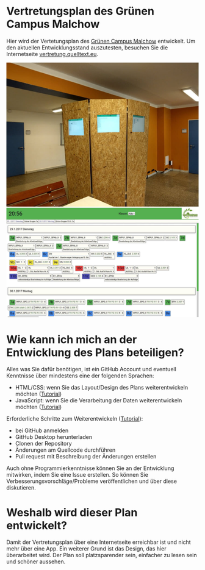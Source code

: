 # Vertretungsplan des Grünen Campus Malchow
Hier wird der Vertetungsplan des [Grünen Campus Malchow](http://gruener-campus-malchow.de/) entwickelt.
Um den aktuellen Entwicklungsstand auszutesten, besuchen Sie die Internetseite <a href="http://vertretung.quelltext.eu" target="_blank">vertretung.quelltext.eu</a>.

![Plan im Foyer](img/foyer.jpg)
![Anonyme Beispieldaten](img/bspData.jpg)

# Wie kann ich mich an der Entwicklung des Plans beteiligen?
Alles was Sie dafür benötigen, ist ein GitHub Account und eventuell Kenntnisse über mindestens eine der folgenden Sprachen:
- HTML/CSS: wenn Sie das Layout/Design des Plans weiterentwickeln möchten ([Tutorial](http://learn.opentechschool.org))
- JavaScript: wenn Sie die Verarbeitung der Daten weiterentwickeln möchten ([Tutorial](http://learn.opentechschool.org/#JavaScript))

Erforderliche Schritte zum Weiterentwickeln ([Tutorial](https://github.com/fossasia/flappy-svg/blob/master/tasks/learn_git/Deutsch.md)):
- bei GitHub anmelden
- GitHub Desktop herunterladen
- Clonen der Repository
- Änderungen am Quellcode durchführen
- Pull request mit Beschreibung der Änderungen erstellen

Auch ohne Programmierkenntnisse können Sie an der Entwicklung mitwirken, indem Sie eine Issue erstellen. So können Sie Verbesserungsvorschläge/Probleme veröffentlichen und über diese diskutieren.

# Weshalb wird dieser Plan entwickelt?
Damit der Vertretungsplan über eine Internetseite erreichbar ist und nicht mehr über eine App.
Ein weiterer Grund ist das Design, das hier überarbeitet wird. Der Plan soll platzsparender sein, einfacher zu lesen sein und schöner aussehen.
